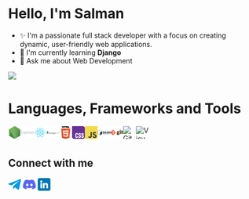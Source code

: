 # Hello, I'm Salman

- ✨ I'm a passionate full stack developer with a focus on creating dynamic, user-friendly web applications.
- 🌱 I'm currently learning **Django**
- 💬 Ask me about Web Development

<a href="https://salman9802.github.io/Portfolio" target="_blank" rel="noopener noreferrer" style="display: inline-block;">
<img src="https://img.shields.io/website?label=Portfolio&style=for-the-badge&url=https%3A%2F%2Fsalman9802.github.io/Portfolio" />
</a>

# Languages, Frameworks and Tools

<img align="left" alt="Node.js" width="26" height="26" style="padding-right:10" src="https://raw.githubusercontent.com/github/explore/80688e429a7d4ef2fca1e82350fe8e3517d3494d/topics/nodejs/nodejs.png" />
<img align="left" alt="Express" width="26" height="26" style="padding-right:10" src="https://raw.githubusercontent.com/github/explore/80688e429a7d4ef2fca1e82350fe8e3517d3494d/topics/express/express.png" />
<img align="left" alt="React" width="26" height="26" style="padding-right:10" src="https://raw.githubusercontent.com/github/explore/80688e429a7d4ef2fca1e82350fe8e3517d3494d/topics/react/react.png" />
<img align="left" alt="MongoDB" width="26" height="26" style="padding-right:10" src="https://raw.githubusercontent.com/github/explore/80688e429a7d4ef2fca1e82350fe8e3517d3494d/topics/mongodb/mongodb.png" />
<img align="left" alt="HTML5" width="26" height="26" style="padding-right:10" src="https://raw.githubusercontent.com/github/explore/80688e429a7d4ef2fca1e82350fe8e3517d3494d/topics/html/html.png" />
<img align="left" alt="CSS3" width="26" height="26" style="padding-right:10" src="https://raw.githubusercontent.com/github/explore/80688e429a7d4ef2fca1e82350fe8e3517d3494d/topics/css/css.png" />
<img align="left" alt="Javascript" width="26" height="26" style="padding-right:10" src="https://raw.githubusercontent.com/github/explore/80688e429a7d4ef2fca1e82350fe8e3517d3494d/topics/javascript/javascript.png" />
<img align="left" alt="BASH" width="26" height="26" style="padding-right:10" src="https://raw.githubusercontent.com/github/explore/80688e429a7d4ef2fca1e82350fe8e3517d3494d/topics/bash/bash.png" />

<img align="left" alt="Git" width="26" height="26" style="padding-right:10" src="https://raw.githubusercontent.com/github/explore/80688e429a7d4ef2fca1e82350fe8e3517d3494d/topics/git/git.png" />
<img align="left" alt="Github" width="26" height="26" style="padding-right:10" src="https://user-images.githubusercontent.com/3369400/139448065-39a229ba-4b06-434b-bc67-616e2ed80c8f.png" style="padding-right:10;" />
<img align="left" alt="Visual Studio Code" width="26" height="26" style="padding-right:10" src="https://cdn.jsdelivr.net/gh/devicons/devicon/icons/vscode/vscode-original.svg" style="padding-right:10;" />

<br />
<br />

## Connect with me

<a href="https://t.me/Storm_Fortress" style="display:inline-block;" target="_blank" rel="noopener noreferrer">
<img align="left" alt="Telegram" width="26" height="26" style="padding-right:10;" src="./icons/telegram.png" style="padding-right:10;" />
</a>
<a href="https://discord.com/users/deathcome_" style="display:inline-block;" target="_blank" rel="noopener noreferrer">
<img align="left" alt="Discord" width="26" height="26" style="padding-right:10;" src="./icons/discord.png" style="padding-right:10;" />
</a>
<a href="http://www.linkedin.com/in/salman9802" style="display:inline-block;" target="_blank" rel="noopener noreferrer">
<img align="left" alt="Linkedin" width="26" height="26" style="padding-right:10;" src="./icons/linkedin.png" style="padding-right:10;" />
</a>

<!-- - 👋 Hi, I’m @salman9802
- 👀 I’m interested in ...
- 🌱 I’m currently learning ...
- 💞️ I’m looking to collaborate on ...
- 📫 How to reach me ... -->

<!---
salman9802/salman9802 is a ✨ special ✨ repository because its `README.md` (this file) appears on your GitHub profile.
You can click the Preview link to take a look at your changes.
--->
